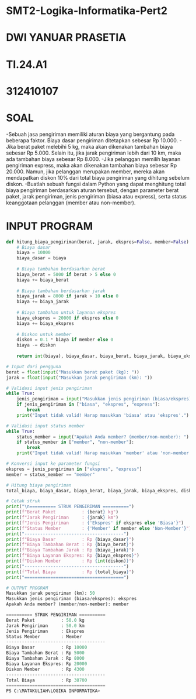 # SMT2-Logika-Informatika-Pert2
# DWI YANUAR PRASETIA
# TI.24.A1
# 312410107
# SOAL
-Sebuah jasa pengiriman memiliki aturan biaya yang bergantung pada beberapa faktor. Biaya dasar pengiriman ditetapkan sebesar Rp 10.000.
-Jika berat paket melebihi 5 kg, maka akan dikenakan tambahan biaya sebesar Rp 5.000. Selain itu, jika jarak pengiriman lebih dari 10 km, maka ada tambahan biaya sebesar Rp 8.000. 
-Jika pelanggan memilih layanan pengiriman express, maka akan dikenakan tambahan biaya sebesar Rp 20.000. Namun, jika pelanggan merupakan member, mereka akan mendapatkan diskon 10% dari total biaya pengiriman yang dihitung sebelum diskon. 
-Buatlah sebuah fungsi dalam Python yang dapat menghitung total biaya pengiriman berdasarkan aturan tersebut, dengan parameter berat paket, jarak pengiriman, jenis pengiriman (biasa atau express), serta status keanggotaan pelanggan (member atau non-member).

# INPUT PROGRAM
```python
def hitung_biaya_pengiriman(berat, jarak, ekspres=False, member=False):
    # Biaya dasar
    biaya = 10000
    biaya_dasar = biaya
    
    # Biaya tambahan berdasarkan berat
    biaya_berat = 5000 if berat > 5 else 0
    biaya += biaya_berat
    
    # Biaya tambahan berdasarkan jarak
    biaya_jarak = 8000 if jarak > 10 else 0
    biaya += biaya_jarak
    
    # Biaya tambahan untuk layanan ekspres
    biaya_ekspres = 20000 if ekspres else 0
    biaya += biaya_ekspres
    
    # Diskon untuk member
    diskon = 0.1 * biaya if member else 0
    biaya -= diskon
    
    return int(biaya), biaya_dasar, biaya_berat, biaya_jarak, biaya_ekspres, diskon

# Input dari pengguna
berat = float(input("Masukkan berat paket (kg): "))
jarak = float(input("Masukkan jarak pengiriman (km): "))

# Validasi input jenis pengiriman
while True:
    jenis_pengiriman = input("Masukkan jenis pengiriman (biasa/ekspres): ").strip().lower()
    if jenis_pengiriman in ["biasa", "ekspres", "express"]:
        break
    print("Input tidak valid! Harap masukkan 'biasa' atau 'ekspres'.")

# Validasi input status member
while True:
    status_member = input("Apakah Anda member? (member/non-member): ").strip().lower()
    if status_member in ["member", "non-member"]:
        break
    print("Input tidak valid! Harap masukkan 'member' atau 'non-member'.")

# Konversi input ke parameter fungsi
ekspres = jenis_pengiriman in ["ekspres", "express"]
member = status_member == "member"

# Hitung biaya pengiriman
total_biaya, biaya_dasar, biaya_berat, biaya_jarak, biaya_ekspres, diskon = hitung_biaya_pengiriman(berat, jarak, ekspres, member)

# Cetak struk
print("\n========== STRUK PENGIRIMAN ==========")
print(f"Berat Paket          : {berat} kg")
print(f"Jarak Pengiriman     : {jarak} km")
print(f"Jenis Pengiriman     : {'Ekspres' if ekspres else 'Biasa'}")
print(f"Status Member        : {'Member' if member else 'Non-Member'}")
print("--------------------------------------")
print(f"Biaya Dasar          : Rp {biaya_dasar}")
print(f"Biaya Tambahan Berat : Rp {biaya_berat}")
print(f"Biaya Tambahan Jarak : Rp {biaya_jarak}")
print(f"Biaya Layanan Ekspres: Rp {biaya_ekspres}")
print(f"Diskon Member        : Rp {int(diskon)}")
print("--------------------------------------")
print(f"Total Biaya          : Rp {total_biaya}")
print("======================================")

# OUTPUT PROGRAM
Masukkan jarak pengiriman (km): 50
Masukkan jenis pengiriman (biasa/ekspres): ekspres
Apakah Anda member? (member/non-member): member

========== STRUK PENGIRIMAN ==========
Berat Paket          : 50.0 kg
Jarak Pengiriman     : 50.0 km
Jenis Pengiriman     : Ekspres
Status Member        : Member
--------------------------------------
Biaya Dasar          : Rp 10000
Biaya Tambahan Berat : Rp 5000
Biaya Tambahan Jarak : Rp 8000
Biaya Layanan Ekspres: Rp 20000
Diskon Member        : Rp 4300
--------------------------------------
Total Biaya          : Rp 38700
======================================
PS C:\MATAKULIAH\LOGIKA INFORMATIKA> 
